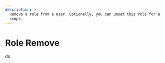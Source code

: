 ```yaml
---
description: >-
  Remove a role from a user. Optionally, you can unset this role for a specified
  scope.
---
```


# Role Remove

ds


